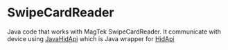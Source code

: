 SwipeCardReader
===============

Java code that works with MagTek SwipeCardReader. It communicate with device using 
[JavaHidApi](http://code.google.com/p/javahidapi/) which is Java wrapper for 
[HidApi](https://github.com/signal11/hidapi)
